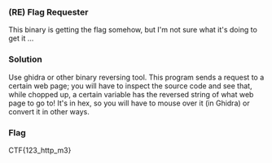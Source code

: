 ### (RE) Flag Requester
This binary is getting the flag somehow, but I'm not sure what it's doing to get it ...

### Solution
Use ghidra or other binary reversing tool. This program sends a request to a certain web page; you will have to inspect the source
code and see that, while chopped up, a certain variable has the reversed string of what web page to go to! It's in hex, so you will have
to mouse over it (in Ghidra) or convert it in other ways.

### Flag
CTF{123_http_m3}
